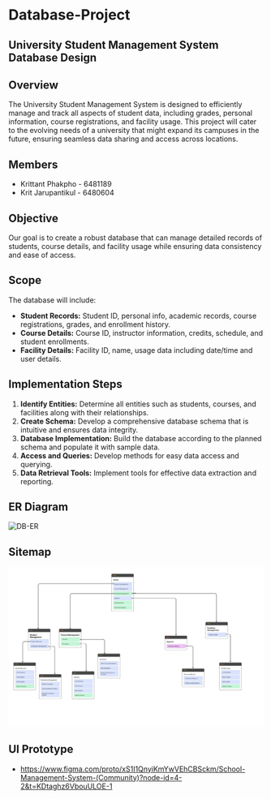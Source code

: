 # Database-Project

## University Student Management System Database Design
## Overview
The University Student Management System is designed to efficiently manage and track all aspects of student data, including grades, personal information, course registrations, and facility usage. This project will cater to the evolving needs of a university that might expand its campuses in the future, ensuring seamless data sharing and access across locations.

## Members
- Krittant Phakpho - 6481189
- Krit Jarupantikul - 6480604

## Objective
Our goal is to create a robust database that can manage detailed records of students, course details, and facility usage while ensuring data consistency and ease of access.

## Scope
The database will include:
- **Student Records:** Student ID, personal info, academic records, course registrations, grades, and enrollment history.
- **Course Details:** Course ID, instructor information, credits, schedule, and student enrollments.
- **Facility Details:** Facility ID, name, usage data including date/time and user details.

## Implementation Steps
1. **Identify Entities:** Determine all entities such as students, courses, and facilities along with their relationships.
2. **Create Schema:** Develop a comprehensive database schema that is intuitive and ensures data integrity.
3. **Database Implementation:** Build the database according to the planned schema and populate it with sample data.
4. **Access and Queries:** Develop methods for easy data access and querying.
5. **Data Retrieval Tools:** Implement tools for effective data extraction and reporting.


## ER Diagram
![DB-ER](https://github.com/user-attachments/assets/5fed86f0-0c52-46ed-ad4b-600d24a60f1e)


## Sitemap
![Sitemap](https://github.com/LKJTC/Database-Project/blob/main/Sitemap.png)

## UI Prototype
- https://www.figma.com/proto/xS1I1QnyiKmYwVEhCBSckm/School-Management-System-(Community)?node-id=4-2&t=KDtaghz6VbouULOE-1
